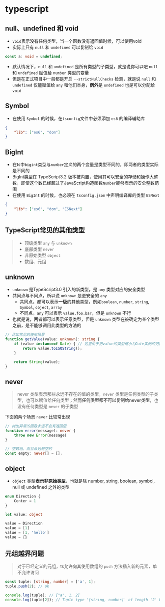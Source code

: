 # typescript

## null、undefined 和 void
- `void`表示没有任何类型，当一个函数没有返回值时候，可以使用void
- 实际上只有 `null` 和 `undefined` 可以复制给 `void`
```ts
const a: void = undefined;
```

- 默认情况下，`null` 和 `undefined` 是所有类型的子类型，就是说你可以吧 `null` 和 `undefined` 赋值给 `number` 类型的变量
- 但是在正式项目中一般都是开启 `--strictNullChecks` 检测，就是说 `null` 和 `undefined` 仅能赋值给 `any` 和他们本身，**例外**是 `undefined` 也是可以分配给 `void`

## Symbol
- 在使用 `Symbol` 的时候，在`tsconfig`文件中必须添加 `es6` 的编译辅助库
```json
{
    "lib": ["es6", "dom"]
}
```

## BigInt
- 在ts中`bigint`类型与`number`定义的两个变量是类型不同的，即两者的类型实际是不同的
- BigInt类型在 TypeScript3.2 版本被内置，使用其可以安全的存储和操作大整数，即使这个数已经超过了JavaScript构造函数`Number`能够表示的安全整数范围
- 在使用 `BigInt` 的时候，也必须在 `tsconfig.json` 中声明编译库的类型 `ESNext`
```json
{
    "lib": ["es6", "dom", "ESNext"]
}
```

## TypeScript常见的其他类型
> - 顶级类型 `any` 与 `unknown`  
> - 底部类型 `never`  
> - 非原始类型 `object`  
> - 数组、元组

## unknown
- `unknown` 是TypeScript3.0 引入的新类型，是 `any` 类型对应的安全类型
- 共同点与不同点，所以说 `unknown` 是更安全的 `any`
    - 共同点。都可以表示**一级**的其他类型，例如`boolean`, `number`, `string`, `Symbol`,  `object`, `array`
    - 不同点。`any` 可以表示 `value.foo.bar`，但是 `unknown` 不行
- 也就是说，两者都可以表示任意类型，但是 `unknown` 类型在被确定为某个类型之前，是不能够调用此类型的方法的

```ts
// 比如常见的使用场景
function getValue(value: unknown): string {
    if (value instanceof Date) { // 这里由于把value的类型缩小为Date实例的范围内,所以`value.toISOString()`
        return value.toISOString();
    }

    return String(value);
}
```

## never
> never 类型表示那些永远不存在的值的类型，`never` 类型是任何类型的子类型，也可以赋值给任何类型；然而**任何类型都不可以复制给never类型**，也没有任何类型是 `never` 的子类型

下面的两个场景 `never` 比较常出现
```ts
// 抛出异常的函数永远不会有返回值
function error(message): never {
    throw new Error(message)
}

// 空数组，而且永远是空的
const empty: never[] = [];
```

## object
- `object` 类型**表示非原始类型**，也就是除 number, string, boolean, symbol, null 或 undefined 之外的类型
```ts
enum Direction {
    Center = 1
}

let value: object

value = Direction
value = [1]
value = [1, 'hello']
value = {}
```

## 元组越界问题
> 对于已经定义的元组，ts允许向其使用数组的 `push` 方法插入新的元素，单不允许访问
```ts
const tuple: [string, number] = ['a', 1];
tuple.push(2); // ok

console.log(tuple); // ["a", 1, 2]
console.log(tuple[2]); // Tuple type '[string, number]' of length '2' has no element at index '2'
```
